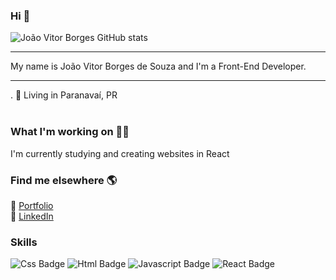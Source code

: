 ### Hi 👋
![João Vitor Borges GitHub stats](https://github-readme-stats.vercel.app/api?username=jaovittor22&show_icons=true&title_color=fff&icon_color=79ff97&text_color=9f9f9f&bg_color=151515&count_private=true)
<hr>
My name is João Vitor Borges de Souza and I'm a Front-End Developer.
<hr>
. 📍 Living in Paranavaí, PR <br><br>


### What I'm working on 👨‍💻
I'm currently studying and creating websites in React
<br>

### Find me elsewhere 🌎

🚀 [Portfolio](https://portfolio-three-zeta-55.vercel.app/) <br>
💼 [LinkedIn](www.linkedin.com/in/joaovitorborgess) <br>

### Skills
![Css Badge](https://img.shields.io/badge/CSS-239120?&style=for-the-badge&logo=css3&logoColor=white)
![Html Badge](https://img.shields.io/badge/HTML5-E34F26?style=for-the-badge&logo=html5&logoColor=white)
![Javascript Badge](https://img.shields.io/badge/JavaScript-F7DF1E?style=for-the-badge&logo=javascript&logoColor=black)
![React Badge](https://img.shields.io/badge/React-20232A?style=for-the-badge&logo=react&logoColor=61DAFB)
<br>
